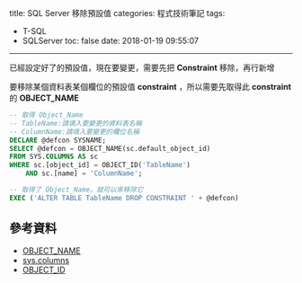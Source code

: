 title: SQL Server 移除預設值
categories: 程式技術筆記
tags:
  - T-SQL
  - SQLServer
toc: false
date: 2018-01-19 09:55:07
---

已經設定好了的預設值，現在要變更，需要先把 **Constraint** 移除，再行新增
<!-- more -->

要移除某個資料表某個欄位的預設值 **constraint** ，所以需要先取得此 **constraint** 的 **OBJECT_NAME**

``` sql
-- 取得 Object_Name
-- TableName:請填入要變更的資料表名稱
-- ColumnName:請填入要變更的欄位名稱
DECLARE @defcon SYSNAME;
SELECT @defcon = OBJECT_NAME(sc.default_object_id)
FROM SYS.COLUMNS AS sc
WHERE sc.[object_id] = OBJECT_ID('TableName')
    AND sc.[name] = 'ColumnName';

-- 取得了 Object_Name，就可以來移除它
EXEC ('ALTER TABLE TableName DROP CONSTRAINT ' + @defcon)
```

## 參考資料

- [OBJECT_NAME][1]
- [sys.columns][2]
- [OBJECT_ID][3]

[1]: https://docs.microsoft.com/zh-tw/sql/t-sql/functions/object-name-transact-sql
[2]: https://docs.microsoft.com/zh-tw/sql/relational-databases/system-catalog-views/sys-columns-transact-sql
[3]: https://docs.microsoft.com/zh-tw/sql/t-sql/functions/object-id-transact-sql